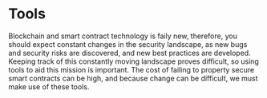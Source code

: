 # Tools

Blockchain and smart contract technology is faily new, therefore, you should expect constant changes in the security landscape, as new bugs and security risks are discovered, and new best practices are developed. Keeping track of this constantly moving landscape proves difficult, so using tools to aid this mission is important. The cost of failing to property secure smart contracts can be high, and because change can be difficult, we must make use of these tools.
